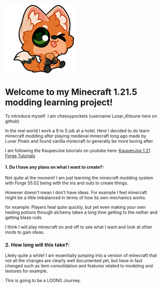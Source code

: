 !["TestAltText"](https://github.com/LunarKitsune/CheesyMcForgeTest/blob/DataGen/ReadMeAssets/CheesyPcksResized.png "CheesyPckt prof pic")

# Welcome to my Minecraft 1.21.5 modding learning project!

To introduce myself: I am cheesypockets (username Lunar_Kitsune here on github)

In the real world I work a 9 to 5 job at a hotel. Here I decided to do learn minecraft modding after playing medieval minecraft long ago
made by Lunar Pixels and found vanilla minecraft to generally be more boring after. 

I am following the KaupenJoe tutorials on youtube here: <a href="https://www.youtube.com/playlist?list=PLKGarocXCE1GspJBXQEGuhazihZCSSLmK">KaupenJoe 1.21 Forge Tutorials</a>

#### 1. Do I have any plans on what I want to create?:
   Not quite at the moment! I am just learning the minecraft modding system with Forge 55.02 being with the ins and outs to create things.

   However doesn't mean I don't have ideas. For example I feel minecraft might be a little imbalanced in terms of how its own mechanics works. 

   for example: Players heal quite quickly, but yet even making your own healing potions through alchemy takes a long time getting to the
   nether and getting blaze rods.

   I think I will play minecraft on and off to see what I want and look at other mods to gain ideas.

### 2. How long will this take?:
   Likely quite a while! I am essentially jumping into a version of minecraft that not all the changes are clearly well documented yet, but 
   have in fact changed such as item consolidation and features related to modeling and textures for example.

   This is going to be a LOONG Journey. 
